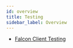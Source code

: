 ```yaml
---
id: overview
title: Testing
sidebar_label: Overview
---
```


- [Falcon Client Testing](/docs/platform/client/testing)
